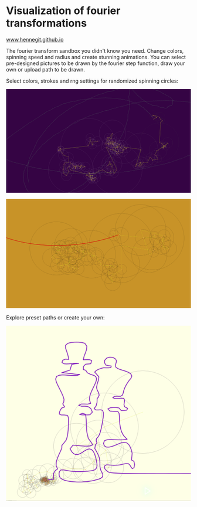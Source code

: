 # Visualization of fourier transformations

www.hennegit.github.io

The fourier transform sandbox you didn't know you need. Change colors, spinning speed and radius and create stunning 
animations. You can select pre-designed pictures to be drawn by the fourier step function, draw your own or upload path 
to be drawn. 


Select colors, strokes and rng settings for randomized spinning circles: 

![alt text](./screenshot/pink_solar.png)

![alt text](./screenshot/yellow_red.png)

Explore preset paths or create your own: 

![alt text](./screenshot/chess.png "Chess path")

